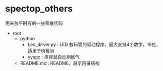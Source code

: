 # spectop_others
用来放平时写的一些零散代码

- root
    - python
        - Led_dirver.py : LED 数码管的驱动程序，最大支持4个数字，16位，适用于树莓派
        - yysgo : 痒痒鼠自动刷妖气
    - README.md : README，展示目录结构

